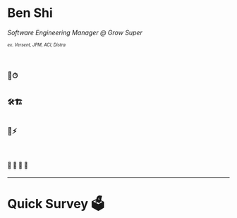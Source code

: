 # Ben Shi
_Software Engineering Manager @ Grow Super_

_<sup><sub>ex. Versent, JPM,  ACI, Distra</sub></sup>_

<br />

<div class="grid">
  <div class="column">
    <h3>📐⏱</h3>
  </div>
  <div class="column">
    <h3>🛠🏗</h3>
  </div>
  <div class="column">
    <h3>📝⚡️</h3>
  </div>
</div>

<br />

#### 💪 🥾 🍔 🍜

---
<!-- note
- Who here is a developer? tester?
- Who has dabbled in performance testing?
- Who is here to hear about whether bitcoin will moon?
-->

# Quick Survey 🗳

